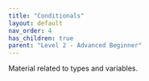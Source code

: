 ```yaml
---
title: "Conditionals"
layout: default
nav_order: 4
has_children: true
parent: "Level 2 - Advanced Beginner"
---
```


Material related to types and variables.
